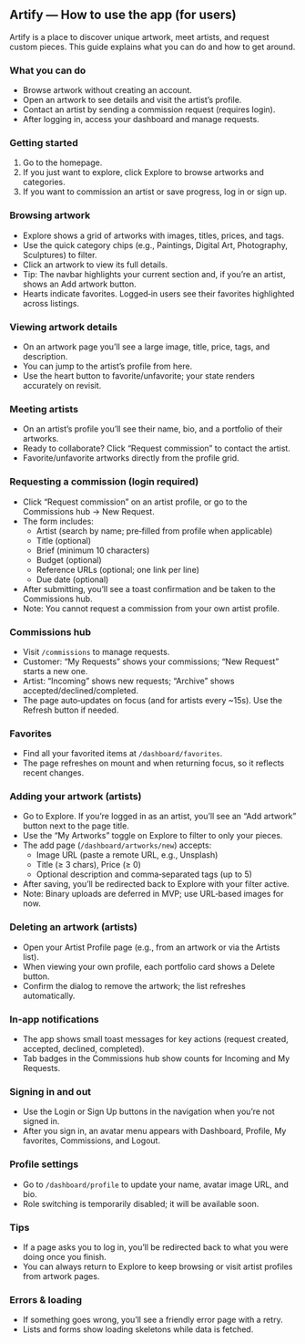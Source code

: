 ## Artify — How to use the app (for users)

Artify is a place to discover unique artwork, meet artists, and request custom pieces.
This guide explains what you can do and how to get around.

### What you can do
- Browse artwork without creating an account.
- Open an artwork to see details and visit the artist’s profile.
- Contact an artist by sending a commission request (requires login).
- After logging in, access your dashboard and manage requests.

### Getting started
1) Go to the homepage.
2) If you just want to explore, click Explore to browse artworks and categories.
3) If you want to commission an artist or save progress, log in or sign up.

### Browsing artwork
- Explore shows a grid of artworks with images, titles, prices, and tags.
- Use the quick category chips (e.g., Paintings, Digital Art, Photography, Sculptures) to filter.
- Click an artwork to view its full details.
 - Tip: The navbar highlights your current section and, if you’re an artist, shows an Add artwork button.
 - Hearts indicate favorites. Logged‑in users see their favorites highlighted across listings.

### Viewing artwork details
- On an artwork page you’ll see a large image, title, price, tags, and description.
- You can jump to the artist’s profile from here.
 - Use the heart button to favorite/unfavorite; your state renders accurately on revisit.

### Meeting artists
- On an artist’s profile you’ll see their name, bio, and a portfolio of their artworks.
- Ready to collaborate? Click “Request commission” to contact the artist.
 - Favorite/unfavorite artworks directly from the profile grid.

### Requesting a commission (login required)
- Click “Request commission” on an artist profile, or go to the Commissions hub → New Request.
- The form includes:
  - Artist (search by name; pre‑filled from profile when applicable)
  - Title (optional)
  - Brief (minimum 10 characters)
  - Budget (optional)
  - Reference URLs (optional; one link per line)
  - Due date (optional)
- After submitting, you’ll see a toast confirmation and be taken to the Commissions hub.
- Note: You cannot request a commission from your own artist profile.

### Commissions hub
- Visit `/commissions` to manage requests.
- Customer: “My Requests” shows your commissions; “New Request” starts a new one.
- Artist: “Incoming” shows new requests; “Archive” shows accepted/declined/completed.
- The page auto‑updates on focus (and for artists every ~15s). Use the Refresh button if needed.

### Favorites
- Find all your favorited items at `/dashboard/favorites`.
- The page refreshes on mount and when returning focus, so it reflects recent changes.

### Adding your artwork (artists)
- Go to Explore. If you’re logged in as an artist, you’ll see an “Add artwork” button next to the page title.
- Use the “My Artworks” toggle on Explore to filter to only your pieces.
- The add page (`/dashboard/artworks/new`) accepts:
  - Image URL (paste a remote URL, e.g., Unsplash)
  - Title (≥ 3 chars), Price (≥ 0)
  - Optional description and comma‑separated tags (up to 5)
- After saving, you’ll be redirected back to Explore with your filter active.
- Note: Binary uploads are deferred in MVP; use URL‑based images for now.

### Deleting an artwork (artists)
- Open your Artist Profile page (e.g., from an artwork or via the Artists list).
- When viewing your own profile, each portfolio card shows a Delete button.
- Confirm the dialog to remove the artwork; the list refreshes automatically.

### In‑app notifications
- The app shows small toast messages for key actions (request created, accepted, declined, completed).
- Tab badges in the Commissions hub show counts for Incoming and My Requests.

### Signing in and out
- Use the Login or Sign Up buttons in the navigation when you’re not signed in.
- After you sign in, an avatar menu appears with Dashboard, Profile, My favorites, Commissions, and Logout.

### Profile settings
- Go to `/dashboard/profile` to update your name, avatar image URL, and bio.
- Role switching is temporarily disabled; it will be available soon.

### Tips
- If a page asks you to log in, you’ll be redirected back to what you were doing once you finish.
- You can always return to Explore to keep browsing or visit artist profiles from artwork pages.
### Errors & loading
- If something goes wrong, you’ll see a friendly error page with a retry.
- Lists and forms show loading skeletons while data is fetched.
